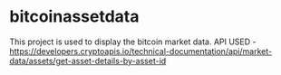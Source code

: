 # bitcoinassetdata
This project is used to display the bitcoin market data.
API USED - https://developers.cryptoapis.io/technical-documentation/api/market-data/assets/get-asset-details-by-asset-id
